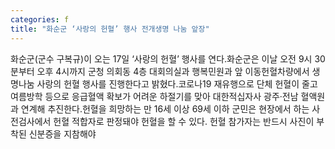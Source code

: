 ```yaml
---
categories: f
title: "화순군 ‘사랑의 헌혈’ 행사 전개생명 나눔 앞장"
---
```

화순군(군수 구복규)이 오는 17일 ‘사랑의 헌혈’ 행사를 연다.화순군은 이날 오전 9시 30분부터 오후 4시까지 군청 의회동 4층 대회의실과 행복민원과 앞 이동헌혈차량에서 생명나눔 사랑의 헌혈 행사를 진행한다고 밝혔다.코로나19 재유행으로 단체 헌혈이 줄고 여름방학 등으로 응급혈액 확보가 어려운 하절기를 맞아 대한적십자사 광주·전남 혈액원과 연계해 추진한다.헌혈을 희망하는 만 16세 이상 69세 이하 군민은 현장에서 하는 사전검사에서 헌혈 적합자로 판정돼야 헌혈을 할 수 있다. 헌혈 참가자는 반드시 사진이 부착된 신분증을 지참해야